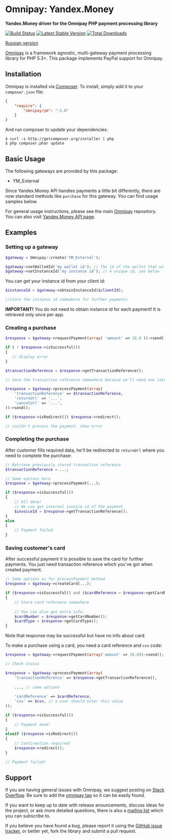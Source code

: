 # Omnipay: Yandex.Money

**Yandex.Money driver for the Omnipay PHP payment processing library**

[![Build Status](https://travis-ci.org/lazychaser/omnipay-ym.png?branch=master)](https://travis-ci.org/lazychaser/omnipay-ym)
[![Latest Stable Version](https://poser.pugx.org/omnipay/ym/version.png)](https://packagist.org/packages/omnipay/ym)
[![Total Downloads](https://poser.pugx.org/omnipay/ym/d/total.png)](https://packagist.org/packages/omnipay/ym)

[Russian version](/README-RU.md)

[Omnipay](https://github.com/thephpleague/omnipay) is a framework agnostic, multi-gateway payment
processing library for PHP 5.3+. This package implements PayPal support for Omnipay.

## Installation

Omnipay is installed via [Composer](http://getcomposer.org/). To install, simply add it
to your `composer.json` file:

```json
{
    "require": {
        "omnipay/ym": "~1.0"
    }
}
```

And run composer to update your dependencies:

    $ curl -s http://getcomposer.org/installer | php
    $ php composer.phar update

## Basic Usage

The following gateways are provided by this package:

* YM_External

Since Yandex.Money API handles payments a little bit differently, there are now standard methods like `purchase` for 
this gateway. You can find usage samples below.

For general usage instructions, please see the main [Omnipay](https://github.com/thephpleague/omnipay)
repository. You can also visit [Yandex.Money API page](https://tech.yandex.ru/money/).

## Examples

### Setting up a gateway

```php
$gateway = Omnipay::create('YM_External');

$gateway->setWalledId('my wallet id'); // The id of the wallet that will receive payments
$gateway->setInstanceId('my instance id'); // A unique id, see below
```

You can get your instance id from your client id:

```php
$instanceId = $gateway->obtainInstanceId($clientId);

//store the instance id somewhere for further payments
```

__IMPORTANT!__ You do not need to obtain instance id for each payment! It is retrieved only once per app.

### Creating a purchase

```php
$response = $gateway->requestPayment(array( 'amount' => 10.0 ))->send();

if ( ! $response->isSuccessful())
{
   // display error
}

$transactionReference = $response->getTransactionReference();

// Save the transaction reference somewhere because we'll need one later to complete the purchase

$response = $gateway->processPayment(array(
    'transactionReference' => $transactionReference,
    'returnUrl' => '...',
    'cancelUrl' => '...',
))->send();

if ($response->isRedirect()) $response->redirect();

// couldn't process the payment, show error
```

### Completing the purchase

After customer fills required data, he'll be redirected to `returnUrl` where you need to complete the purchase:

```php
// Retrieve previously stored transaction reference
$transactionReference = ...;

// Same options here
$response = $gateway->processPayment(...);

if ($response->isSuccessful())
{
    // All done!
    // We can get internal invoice id of the payment
    $invoiceId = $response->getTransactionReference();
}
else
{
    // Payment failed
}
```

### Saving customer's card

After successful payment it is possible to save the card for further payments. You just need transaction reference which
you've got when created payment.

```php
// Same options as for processPayment method
$response = $gateway->createCard(...);

if ($response->isSuccessful() and ($cardReference = $response->getCardReference()))
{
    // Store card reference somewhere
    
    // You can also get extra info:
    $cardNumber = $response->getCardNumber();
    $cardType = $response->getCardType();
}
```

Note that response may be successful but have no info about card.

To make a purchase using a card, you need a card reference and `cvv` code:

```php
$response = $gateway->requestPayment(array('amount' => 10.0))->send();

// Check status

$response = $gateway->processPayment(array(
    'transactionReference' => $response->getTransactionReference(),
    
    ..., // same options
    
    'cardReference' => $cardReference,
    'cvv' => $cvv, // a user should enter this value
));

if ($response->isSuccessful())
{
    // Payment done!
}
elseif ($response->isRedirect())
{
    // Confirmation required!
    $response->redirect();
}

// Payment failed!
```

## Support

If you are having general issues with Omnipay, we suggest posting on
[Stack Overflow](http://stackoverflow.com/). Be sure to add the
[omnipay tag](http://stackoverflow.com/questions/tagged/omnipay) so it can be easily found.

If you want to keep up to date with release anouncements, discuss ideas for the project,
or ask more detailed questions, there is also a [mailing list](https://groups.google.com/forum/#!forum/omnipay) which
you can subscribe to.

If you believe you have found a bug, please report it using the [GitHub issue tracker](https://github.com/lazychaser/omnipay-ym/issues),
or better yet, fork the library and submit a pull request.